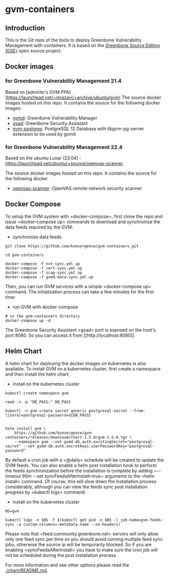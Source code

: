# gvm-containers

## Introduction
This is the Git repo of the tools to deploy Greenbone Vulnerability
Management with containers. It is based on the [Greenbone Source
Edition (GSE)](https://community.greenbone.net) open source project.

## Docker images

### for Greenbone Vulnerability Management 21.4
Based on [admirito's GVM PPA] (https://launchpad.net/~mrazavi/+archive/ubuntu/gvm)
The source docker images hosted on this repo. It contains the source for the following docker
images:
* [gvmd](https://hub.docker.com/r/admirito/gvmd): Greenbone Vulnerability Manager
* [gsad](https://hub.docker.com/r/admirito/gsad): Greenbone Security Assistant
* [gvm-postgres](https://hub.docker.com/r/admirito/gvm-postgres): PostgreSQL 12 Database with libgvm-pg-server
  extension to be used by gvmd

### for Greenbone Vulnerability Management 22.4

Based on the ubuntu Lunar (23.04) : https://launchpad.net/ubuntu/+source/openvas-scanner

The source docker images hosted on this repo. It contains the source for the following docker
* [openvas-scanner](https://hub.docker.com/r/konvergence/openvas-scanner): OpenVAS remote network security scanner



## Docker Compose
To setup the GVM system with =docker-compose=, first clone the repo and
issue =docker-compose up= commands to download and synchronize the data
feeds required by the GVM:

* synchronize data feeds
```
git clone https://github.com/konvergence/gvm-containers.git

cd gvm-containers

docker-compose -f nvt-sync.yml up
docker-compose -f cert-sync.yml up
docker-compose -f scap-sync.yml up
docker-compose -f gvmd-data-sync.yml up
```

Then, you can run GVM services with a simple =docker-compose up=
command. The initialization process can take a few minutes for the
first time:

* run GVM with docker-compose

```
# in the gvm-containers directory
docker-compose up -d
```

The Greenbone Security Assistant =gsad= port is exposed on the
host's port 8080. So you can access it from [[http://localhost:8080]].

## Helm Chart
A helm chart for deploying the docker images on kubernetes is also
available. To install GVM on a kubernetes cluster, first create a
namespace and then install the helm chart:

* install on the kubernetes cluster
```
kubectl create namespace gvm

read -s -p "DB_PASS:" DB_PASS

kubectl -n gvm create secret generic postgresql-secret --from-literal=postgresql-password=${DB_PASS}


helm install gvm \
    https://github.com/konvergence/gvm-containers/releases/download/chart-1.5.0/gvm-1.5.0.tgz \
    --namespace gvm --set gvmd-db.auth.existingSecret="postgresql-secret" --set gvmd-db.auth.secretKeys.userPasswordKey="postgresql-password"
```

By default a cron job with a =@daily= schedule will be created to
update the GVM feeds. You can also enable a helm post installation
hook to perform the feeds synchronization before the installation is
complete by adding ~--timeout 90m --set syncFeedsAfterInstall=true~
arguments to the =helm install= command. Of course, this will slow
down the installation process considerably, although you can view the
feeds sync post installation progress by =kubectl logs= command:

* install on the kubernetes cluster
```
NS=gvm

kubectl logs -n $NS -f $(kubectl get pod -n $NS -l job-name=gvm-feeds-sync -o custom-columns=:metadata.name --no-headers)
```

Please note that =feed.community.greenbone.net= servers will only
allow only one feed sync per time so you should avoid running multiple
feed sync jobs, otherwise the source ip will be temporarily
blocked. So if you are enabling =syncFeedsAfterInstall= you have to
make sure the cron job will not be scheduled during the post
installation process.

For more information and see other options please read the
[./chart/README.md](chart/README.md).

